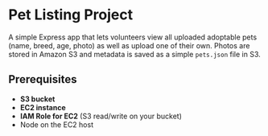 # Pet Listing Project

A simple Express app that lets volunteers view all uploaded adoptable pets (name, breed, age, photo) as well as upload one of their own. Photos are stored in Amazon S3 and metadata is saved as a simple `pets.json` file in S3.

## Prerequisites
- **S3 bucket**
- **EC2 instance**
- **IAM Role for EC2** (S3 read/write on your bucket)
- Node on the EC2 host
